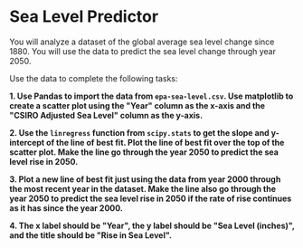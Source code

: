 # Sea Level Predictor

You will analyze a dataset of the global average sea level change since 1880. You will use the data to predict the sea level change through year 2050.

Use the data to complete the following tasks:

   __1. Use Pandas to import the data from `epa-sea-level.csv`. Use matplotlib to create a scatter plot using the "Year" column as the x-axis and the "CSIRO Adjusted Sea Level" column as the y-axis.__
   
   __2. Use the `linregress` function from `scipy.stats` to get the slope and y-intercept of the line of best fit. Plot the line of best fit over the top of the scatter plot. Make the line go through the year 2050 to predict the sea level rise in 2050.__
   
   __3. Plot a new line of best fit just using the data from year 2000 through the most recent year in the dataset. Make the line also go through the year 2050 to predict the sea level rise in 2050 if the rate of rise continues as it has since the year 2000.__
   
   __4. The x label should be "Year", the y label should be "Sea Level (inches)", and the title should be "Rise in Sea Level".__
